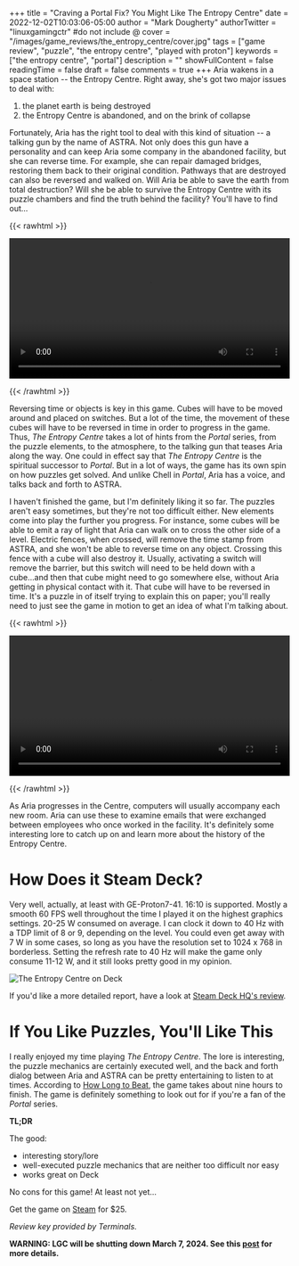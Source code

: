 +++
title = "Craving a Portal Fix? You Might Like The Entropy Centre"
date = 2022-12-02T10:03:06-05:00
author = "Mark Dougherty"
authorTwitter = "linuxgamingctr" #do not include @
cover = "/images/game_reviews/the_entropy_centre/cover.jpg"
tags = ["game review", "puzzle", "the entropy centre", "played with proton"]
keywords = ["the entropy centre", "portal"]
description = ""
showFullContent = false
readingTime = false
draft = false
comments = true
+++
Aria wakens in a space station -- the Entropy Centre. Right away, she's got two major issues to deal with:
1. the planet earth is being destroyed
2. the Entropy Centre is abandoned, and on the brink of collapse

Fortunately, Aria has the right tool to deal with this kind of situation -- a talking gun by the name of ASTRA. Not only does this gun have a personality and can keep Aria some company in the abandoned facility, but she can reverse time. For example, she can repair damaged bridges, restoring them back to their original condition. Pathways that are destroyed can also be reversed and walked on. Will Aria be able to save the earth from total destruction? Will she be able to survive the Entropy Centre with its puzzle chambers and find the truth behind the facility? You'll have to find out...

{{< rawhtml >}} 

<video width=100% controls autoplay loop>
    <source src="/videos/the_entropy_centre/tec_clip1.mp4" type="video/mp4">
    Your browser does not support the video tag.
</video>

{{< /rawhtml >}}

Reversing time or objects is key in this game. Cubes will have to be moved around and placed on switches. But a lot of the time, the movement of these cubes will have to be reversed in time in order to progress in the game. Thus, *The Entropy Centre* takes a lot of hints from the *Portal* series, from the puzzle elements, to the atmosphere, to the talking gun that teases Aria along the way. One could in effect say that *The Entropy Centre* is the spiritual successor to *Portal*. But in a lot of ways, the game has its own spin on how puzzles get solved. And unlike Chell in *Portal*, Aria has a voice, and talks back and forth to ASTRA.

I haven't finished the game, but I'm definitely liking it so far. The puzzles aren't easy sometimes, but they're not too difficult either. New elements come into play the further you progress. For instance, some cubes will be able to emit a ray of light that Aria can walk on to cross the other side of a level. Electric fences, when crossed, will remove the time stamp from ASTRA, and she won't be able to reverse time on any object. Crossing this fence with a cube will also destroy it. Usually, activating a switch will remove the barrier, but this switch will need to be held down with a cube...and then that cube might need to go somewhere else, without Aria getting in physical contact with it. That cube will have to be reversed in time. It's a puzzle in of itself trying to explain this on paper; you'll really need to just see the game in motion to get an idea of what I'm talking about.

{{< rawhtml >}} 

<video width=100% controls autoplay loop>
    <source src="/videos/the_entropy_centre/tec_clip2.mp4" type="video/mp4">
    Your browser does not support the video tag.
</video>

{{< /rawhtml >}}

As Aria progresses in the Centre, computers will usually accompany each new room. Aria can use these to examine emails that were exchanged between employees who once worked in the facility. It's definitely some interesting lore to catch up on and learn more about the history of the Entropy Centre.

# How Does it Steam Deck?
Very well, actually, at least with GE-Proton7-41. 16:10 is supported. Mostly a smooth 60 FPS well throughout the time I played it on the highest graphics settings. 20-25 W consumed on average. I can clock it down to 40 Hz with a TDP limit of 8 or 9, depending on the level. You could even get away with 7 W in some cases, so long as you have the resolution set to 1024 x 768 in borderless. Setting the refresh rate to 40 Hz will make the game only consume 11-12 W, and it still looks pretty good in my opinion.

![The Entropy Centre on Deck](/images/game_reviews/the_entropy_centre/on_deck.jpg)

If you'd like a more detailed report, have a look at [Steam Deck HQ's review](https://steamdeckhq.com/game-reviews/the-entropy-centre/).

# If You Like Puzzles, You'll Like This
I really enjoyed my time playing *The Entropy Centre*. The lore is interesting, the puzzle mechanics are certainly executed well, and the back and forth dialog between Aria and ASTRA can be pretty entertaining to listen to at times. According to [How Long to Beat](https://howlongtobeat.com/game/109185), the game takes about nine hours to finish. The game is definitely something to look out for if you're a fan of the *Portal* series.

**TL;DR**

The good:
- interesting story/lore
- well-executed puzzle mechanics that are neither too difficult nor easy
- works great on Deck

No cons for this game! At least not yet...

Get the game on [Steam](https://store.steampowered.com/app/1730590/The_Entropy_Centre/) for $25.

*Review key provided by Terminals.*

**WARNING: LGC will be shutting down March 7, 2024. See this [post](https://linuxgamingcentral.com/posts/the-end-of-lgc/) for more details.**
